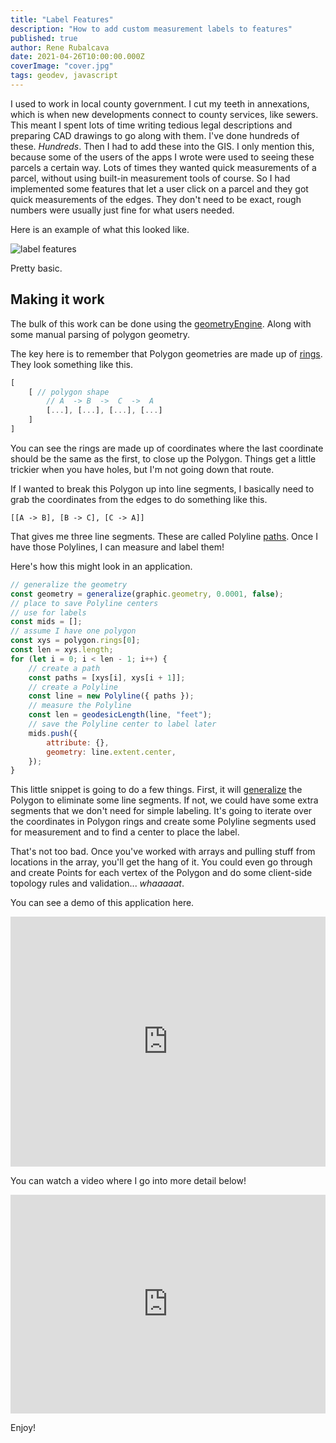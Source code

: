 ```yaml
---
title: "Label Features"
description: "How to add custom measurement labels to features"
published: true
author: Rene Rubalcava
date: 2021-04-26T10:00:00.000Z
coverImage: "cover.jpg"
tags: geodev, javascript
---
```


I used to work in local county government. I cut my teeth in annexations, which is when new developments connect to county services, like sewers. This meant I spent lots of time writing tedious legal descriptions and preparing CAD drawings to go along with them. I've done hundreds of these. _Hundreds_. Then I had to add these into the GIS. I only mention this, because some of the users of the apps I wrote were used to seeing these parcels a certain way. Lots of times they wanted quick measurements of a parcel, without using built-in measurement tools of course. So I had implemented some features that let a user click on a parcel and they got quick measurements of the edges. They don't need to be exact, rough numbers were usually just fine for what users needed.

Here is an example of what this looked like.

![label features](images/label.gif)

Pretty basic.

## Making it work

The bulk of this work can be done using the [geometryEngine](https://developers.arcgis.com/javascript/latest/api-reference/esri-geometry-geometryEngine.html). Along with some manual parsing of polygon geometry.

The key here is to remember that Polygon geometries are made up of [rings](https://developers.arcgis.com/javascript/latest/api-reference/esri-geometry-Polygon.html#rings). They look something like this.

```js
[
    [ // polygon shape
        // A  -> B  ->  C  ->  A
        [...], [...], [...], [...]
    ]
]
```

You can see the rings are made up of coordinates where the last coordinate should be the same as the first, to close up the Polygon. Things get a little trickier when you have holes, but I'm not going down that route.

If I wanted to break this Polygon up into line segments, I basically need to grab the coordinates from the edges to do something like this.

```
[[A -> B], [B -> C], [C -> A]]
```

That gives me three line segments. These are called Polyline [paths](https://developers.arcgis.com/javascript/latest/api-reference/esri-geometry-Polyline.html#paths). Once I have those Polylines, I can measure and label them!

Here's how this might look in an application.

```js
// generalize the geometry
const geometry = generalize(graphic.geometry, 0.0001, false);
// place to save Polyline centers
// use for labels
const mids = [];
// assume I have one polygon
const xys = polygon.rings[0];
const len = xys.length;
for (let i = 0; i < len - 1; i++) {
    // create a path
    const paths = [xys[i], xys[i + 1]];
    // create a Polyline
    const line = new Polyline({ paths });
    // measure the Polyline
    const len = geodesicLength(line, "feet");
    // save the Polyline center to label later
    mids.push({
        attribute: {},
        geometry: line.extent.center,
    });
}
```

This little snippet is going to do a few things. First, it will [generalize](https://developers.arcgis.com/javascript/latest/api-reference/esri-geometry-geometryEngine.html#generalize) the Polygon to eliminate some line segments. If not, we could have some extra segments that we don't need for simple labeling. It's going to iterate over the coordinates in Polygon rings and create some Polyline segments used for measurement and to find a center to place the label.

That's not too bad. Once you've worked with arrays and pulling stuff from locations in the array, you'll get the hang of it. You could even go through and create Points for each vertex of the Polygon and do some client-side topology rules and validation... _whaaaaat_.

You can see a demo of this application here.

<iframe height="400" style="width: 100%;" scrolling="no" title="Measure Polygon Lengths" src="https://codepen.io/odoe/embed/preview/VwPVyMp?height=300&theme-id=39013&default-tab=js,result" frameborder="no" loading="lazy" allowtransparency="true" allowfullscreen="true">
  See the Pen <a href='https://codepen.io/odoe/pen/VwPVyMp'>Measure Polygon Lengths</a> by Rene Rubalcava
  (<a href='https://codepen.io/odoe'>@odoe</a>) on <a href='https://codepen.io'>CodePen</a>.
</iframe>

You can watch a video where I go into more detail below!

<iframe width="100%" height="350" src="https://www.youtube.com/embed/YCJjT5qi0S8" title="YouTube video player" frameborder="0" allow="accelerometer; autoplay; clipboard-write; encrypted-media; gyroscope; picture-in-picture" allowfullscreen></iframe>

Enjoy!
